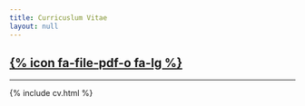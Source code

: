 ```yaml
---
title: Curricuslum Vitae
layout: null
---
```


[{% icon fa-file-pdf-o fa-lg %}](cv.pdf)
---

---

{% include cv.html %}
